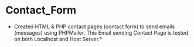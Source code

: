 # Contact_Form
* Created HTML &amp; PHP contact pages (contact form) to send emails (messages) using PHPMailer. This Email sending Contact Page is tested on both Localhost and Host Server.*
